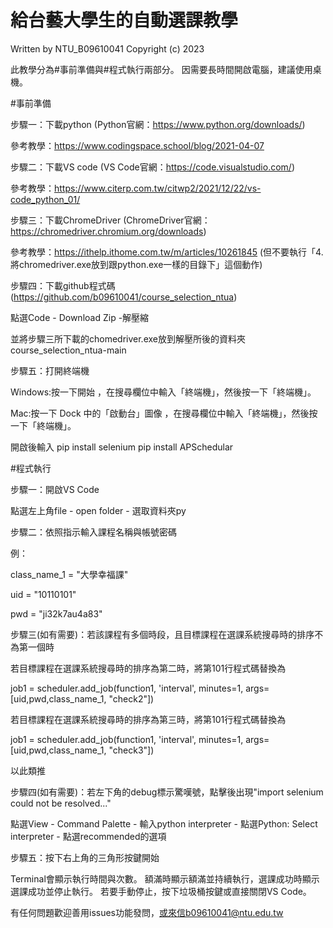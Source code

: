 # 給台藝大學生的自動選課教學

Written by NTU_B09610041
Copyright (c) 2023 

此教學分為#事前準備與#程式執行兩部分。
因需要長時間開啟電腦，建議使用桌機。

#事前準備

步驟一：下載python
(Python官網：https://www.python.org/downloads/)

參考教學：https://www.codingspace.school/blog/2021-04-07


步驟二：下載VS code
(VS Code官網：https://code.visualstudio.com/)

參考教學：https://www.citerp.com.tw/citwp2/2021/12/22/vs-code_python_01/


步驟三：下載ChromeDriver
(ChromeDriver官網：https://chromedriver.chromium.org/downloads)

參考教學：https://ithelp.ithome.com.tw/m/articles/10261845
(但不要執行「4.將chromedriver.exe放到跟python.exe一樣的目錄下」這個動作)


步驟四：下載github程式碼
(https://github.com/b09610041/course_selection_ntua)

點選Code - Download Zip -解壓縮

並將步驟三所下載的chomedriver.exe放到解壓所後的資料夾course_selection_ntua-main


步驟五：打開終端機

Windows:按一下開始 ，在搜尋欄位中輸入「終端機」，然後按一下「終端機」。

Mac:按一下 Dock 中的「啟動台」圖像 ，在搜尋欄位中輸入「終端機」，然後按一下「終端機」。

開啟後輸入
pip install selenium
pip install APSchedular


#程式執行

步驟一：開啟VS Code

點選左上角file - open folder - 選取資料夾py


步驟二：依照指示輸入課程名稱與帳號密碼

例：

class_name_1 = "大學幸福課"

uid = "10110101"

pwd = "ji32k7au4a83"


步驟三(如有需要)：若該課程有多個時段，且目標課程在選課系統搜尋時的排序不為第一個時

若目標課程在選課系統搜尋時的排序為第二時，將第101行程式碼替換為

job1 = scheduler.add_job(function1, 'interval', minutes=1, args=[uid,pwd,class_name_1, "check2"])

若目標課程在選課系統搜尋時的排序為第三時，將第101行程式碼替換為

job1 = scheduler.add_job(function1, 'interval', minutes=1, args=[uid,pwd,class_name_1, "check3"])

以此類推


步驟四(如有需要)：若左下角的debug標示驚嘆號，點擊後出現"import selenium could not be resolved..."

點選View - Command Palette - 輸入python interpreter - 點選Python: Select interpreter - 點選recommended的選項


步驟五：按下右上角的三角形按鍵開始

Terminal會顯示執行時間與次數。
額滿時顯示額滿並持續執行，選課成功時顯示選課成功並停止執行。
若要手動停止，按下垃圾桶按鍵或直接關閉VS Code。

有任何問題歡迎善用issues功能發問，或來信b09610041@ntu.edu.tw
